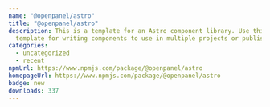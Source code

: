 ```yaml
---
name: "@openpanel/astro"
title: "@openpanel/astro"
description: This is a template for an Astro component library. Use this
  template for writing components to use in multiple projects or publish to NPM.
categories:
  - uncategorized
  - recent
npmUrl: https://www.npmjs.com/package/@openpanel/astro
homepageUrl: https://www.npmjs.com/package/@openpanel/astro
badge: new
downloads: 337
---
```

